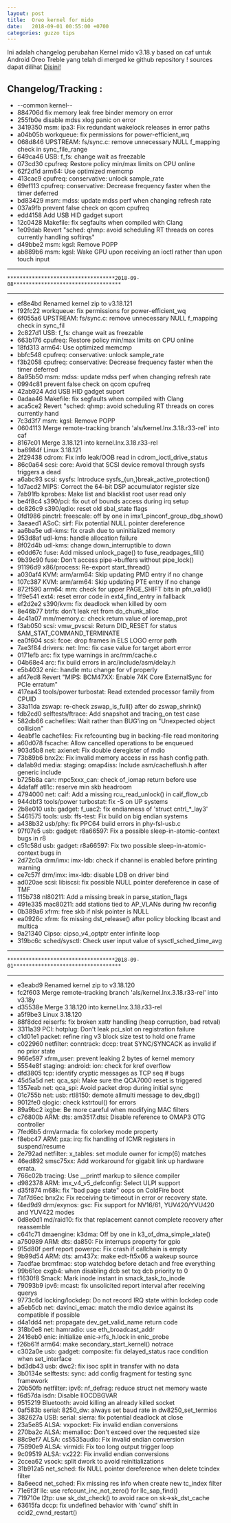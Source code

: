 ```yaml
---
layout: post
title:  Oreo kernel for mido 
date:   2018-09-01 00:55:00 +0700
categories: guzzo tips
---
```

Ini adalah changelog perubahan Kernel mido v3.18.y based on caf untuk Android Oreo Treble yang telah di merged ke github repository ! sources dapat dilihat [Disini!](https://github.com/NuBie/android_kernel_xiaomi_msm8953)

Changelog/Tracking :
---
*   --common kernel--
*   884706d fix memory leak free binder memory on error
*   255fb0e disable mdss xlog panic on error
*   3419350 msm: ipa3: Fix redundant wakelock releases in error paths
*   a04b05b workqueue: fix permissions for power-efficient_wq
*   068d846 UPSTREAM: fs/sync.c: remove unnecessary NULL f_mapping check in sync_file_range
*   649ca46 USB: f_fs: change wait as freezable
*   073cd30 cpufreq: Restore policy min/max limits on CPU online
*   62f2d1d arm64: Use optimized memcmp
*   413cac9 cpufreq: conservative: unlock sample_rate
*   69ef113 cpufreq: conservative: Decrease frequency faster when the timer deferred
*   bd83429 msm: mdss: update mdss perf when changing refresh rate
*   037a9fb prevent false check on qcom cpufreq
*   edd4158 Add USB HID gadget suport
*   12c0428 Makefile: fix segfaults when compiled with Clang
*   1e09dab Revert "sched: qhmp: avoid scheduling RT threads on cores currently handling softirqs"
*   d49bbe2 msm: kgsl: Remove POPP
*   ab889b6 msm: kgsl: Wake GPU upon receiving an ioctl rather than upon touch input


---
    ***********************************2018-09-08***********************************

---

*   ef8e4bd Renamed kernel zip to v3.18.121
*   f92fc22 workqueue: fix permissions for power-efficient_wq
*   6f055a6 UPSTREAM: fs/sync.c: remove unnecessary NULL f_mapping check in sync_fil
*   2c827d1 USB: f_fs: change wait as freezable
*   663b176 cpufreq: Restore policy min/max limits on CPU online
*   18fd313 arm64: Use optimized memcmp
*   bbfc548 cpufreq: conservative: unlock sample_rate
*   f3b2058 cpufreq: conservative: Decrease frequency faster when the timer deferred
*   8a95b50 msm: mdss: update mdss perf when changing refresh rate
*   0994c81 prevent false check on qcom cpufreq
*   42ab924 Add USB HID gadget suport
*   0adaa46 Makefile: fix segfaults when compiled with Clang
*   aca5ce2 Revert "sched: qhmp: avoid scheduling RT threads on cores currently hand
*   7c3d3f7 msm: kgsl: Remove POPP
*   0604113 Merge remote-tracking branch 'als/kernel.lnx.3.18.r33-rel' into caf
*   8167c01 Merge 3.18.121 into kernel.lnx.3.18.r33-rel
*   ba6984f Linux 3.18.121
*   2f29438 cdrom: Fix info leak/OOB read in cdrom_ioctl_drive_status
*   86c0a64 scsi: core: Avoid that SCSI device removal through sysfs triggers a dead
*   a6abc93 scsi: sysfs: Introduce sysfs_{un,}break_active_protection()
*   1d7acd2 MIPS: Correct the 64-bit DSP accumulator register size
*   7ab91fb kprobes: Make list and blacklist root user read only
*   be4f8c4 s390/pci: fix out of bounds access during irq setup
*   dc826c9 s390/qdio: reset old sbal_state flags
*   0fd1986 pinctrl: freescale: off by one in imx1_pinconf_group_dbg_show()
*   3aeaed1 ASoC: sirf: Fix potential NULL pointer dereference
*   aa6ba5e udl-kms: fix crash due to uninitialized memory
*   953d8af udl-kms: handle allocation failure
*   8f02d4b udl-kms: change down_interruptible to down
*   e0dd67c fuse: Add missed unlock_page() to fuse_readpages_fill()
*   9b39c90 fuse: Don't access pipe->buffers without pipe_lock()
*   91196d9 x86/process: Re-export start_thread()
*   a030af4 KVM: arm/arm64: Skip updating PMD entry if no change
*   107c387 KVM: arm/arm64: Skip updating PTE entry if no change
*   872f590 arm64: mm: check for upper PAGE_SHIFT bits in pfn_valid()
*   1f9e541 ext4: reset error code in ext4_find_entry in fallback
*   ef2d2e2 s390/kvm: fix deadlock when killed by oom
*   8e46b77 btrfs: don't leak ret from do_chunk_alloc
*   4c41a07 mm/memory.c: check return value of ioremap_prot
*   f3ab050 scsi: vmw_pvscsi: Return DID_RESET for status SAM_STAT_COMMAND_TERMINATE
*   ea0f604 scsi: fcoe: drop frames in ELS LOGO error path
*   7ae3f84 drivers: net: lmc: fix case value for target abort error
*   0171efb arc: fix type warnings in arc/mm/cache.c
*   04b68e4 arc: fix build errors in arc/include/asm/delay.h
*   e5b4032 enic: handle mtu change for vf properly
*   af47ed8 Revert "MIPS: BCM47XX: Enable 74K Core ExternalSync for PCIe erratum"
*   417ea43 tools/power turbostat: Read extended processor family from CPUID
*   33a11da zswap: re-check zswap_is_full() after do zswap_shrink()
*   fdb2cd0 selftests/ftrace: Add snapshot and tracing_on test case
*   582db66 cachefiles: Wait rather than BUG'ing on "Unexpected object collision"
*   4eabf1e cachefiles: Fix refcounting bug in backing-file read monitoring
*   a60d078 fscache: Allow cancelled operations to be enqueued
*   903d5b8 net: axienet: Fix double deregister of mdio
*   73b89b6 bnx2x: Fix invalid memory access in rss hash config path.
*   da1ab9d media: staging: omap4iss: Include asm/cacheflush.h after generic include
*   b725b8a can: mpc5xxx_can: check of_iomap return before use
*   4dafaff atl1c: reserve min skb headroom
*   4794000 net: caif: Add a missing rcu_read_unlock() in caif_flow_cb
*   944dbf3 tools/power turbostat: fix -S on UP systems
*   2b8e010 usb: gadget: f_uac2: fix endianness of 'struct cntrl_*_lay3'
*   5461575 tools: usb: ffs-test: Fix build on big endian systems
*   a438b32 usb/phy: fix PPC64 build errors in phy-fsl-usb.c
*   97f07e5 usb: gadget: r8a66597: Fix a possible sleep-in-atomic-context bugs in r8
*   c51c58d usb: gadget: r8a66597: Fix two possible sleep-in-atomic-context bugs in 
*   2d72c0a drm/imx: imx-ldb: check if channel is enabled before printing warning
*   ce7c57f drm/imx: imx-ldb: disable LDB on driver bind
*   ad020ae scsi: libiscsi: fix possible NULL pointer dereference in case of TMF
*   115b738 nl80211: Add a missing break in parse_station_flags
*   491e335 mac80211: add stations tied to AP_VLANs during hw reconfig
*   0b389a6 xfrm: free skb if nlsk pointer is NULL
*   ea0926c xfrm: fix missing dst_release() after policy blocking lbcast and multica
*   9a21340 Cipso: cipso_v4_optptr enter infinite loop
*   319bc6c sched/sysctl: Check user input value of sysctl_sched_time_avg


---
    ***********************************2018-09-01***********************************

---

*   e3eabd9 Renamed kernel zip to v3.18.120
*   fc2f603 Merge remote-tracking branch 'als/kernel.lnx.3.18.r33-rel' into v3.18y
*   d35538e Merge 3.18.120 into kernel.lnx.3.18.r33-rel
*   a5f9be3 Linux 3.18.120
*   88f8dcd reiserfs: fix broken xattr handling (heap corruption, bad retval)
*   3311a39 PCI: hotplug: Don't leak pci_slot on registration failure
*   c1d01e1 packet: refine ring v3 block size test to hold one frame
*   c022960 netfilter: conntrack: dccp: treat SYNC/SYNCACK as invalid if no prior state
*   966e597 xfrm_user: prevent leaking 2 bytes of kernel memory
*   5554e8f staging: android: ion: check for kref overflow
*   dfd3805 tcp: identify cryptic messages as TCP seq # bugs
*   45d5a5d net: qca_spi: Make sure the QCA7000 reset is triggered
*   1357eab net: qca_spi: Avoid packet drop during initial sync
*   01c755b net: usb: rtl8150: demote allmulti message to dev_dbg()
*   9012fe0 qlogic: check kstrtoul() for errors
*   89a9bc2 ixgbe: Be more careful when modifying MAC filters
*   c76800b ARM: dts: am3517.dtsi: Disable reference to OMAP3 OTG controller
*   7fed6b5 drm/armada: fix colorkey mode property
*   f8ebc47 ARM: pxa: irq: fix handling of ICMR registers in suspend/resume
*   2e792ad netfilter: x_tables: set module owner for icmp(6) matches
*   46ed892 smsc75xx: Add workaround for gigabit link up hardware errata.
*   766c02b tracing: Use __printf markup to silence compiler
*   d982378 ARM: imx_v4_v5_defconfig: Select ULPI support
*   d35f874 m68k: fix "bad page state" oops on ColdFire boot
*   7af7d6ec bnx2x: Fix receiving tx-timeout in error or recovery state.
*   f4ed9d9 drm/exynos: gsc: Fix support for NV16/61, YUV420/YVU420 and YUV422 modes
*   0d8e0d1 md/raid10: fix that replacement cannot complete recovery after reassemble
*   c641c71 dmaengine: k3dma: Off by one in k3_of_dma_simple_xlate()
*   a750989 ARM: dts: da850: Fix interrups property for gpio
*   915d80f perf report powerpc: Fix crash if callchain is empty
*   9b99d54 ARM: dts: am437x: make edt-ft5x06 a wakeup source
*   7acdfae brcmfmac: stop watchdog before detach and free everything
*   99b61ce cxgb4: when disabling dcb set txq dcb priority to 0
*   f1630f8 Smack: Mark inode instant in smack_task_to_inode
*   79093b9 ipv6: mcast: fix unsolicited report interval after receiving querys
*   9773c6d locking/lockdep: Do not record IRQ state within lockdep code
*   a5eb5cb net: davinci_emac: match the mdio device against its compatible if possible
*   d4a1dd4 net: propagate dev_get_valid_name return code
*   318b0e8 net: hamradio: use eth_broadcast_addr
*   2416eb0 enic: initialize enic->rfs_h.lock in enic_probe
*   f26b61f arm64: make secondary_start_kernel() notrace
*   c302a0e usb: gadget: composite: fix delayed_status race condition when set_interface
*   bd3db43 usb: dwc2: fix isoc split in transfer with no data
*   3b0134e selftests: sync: add config fragment for testing sync framework
*   20b50fb netfilter: ipv6: nf_defrag: reduce struct net memory waste
*   f6d57da isdn: Disable IIOCDBGVAR
*   9515219 Bluetooth: avoid killing an already killed socket
*   0af583b serial: 8250_dw: always set baud rate in dw8250_set_termios
*   382627a USB: serial: sierra: fix potential deadlock at close
*   23a5e85 ALSA: vxpocket: Fix invalid endian conversions
*   270ba2c ALSA: memalloc: Don't exceed over the requested size
*   88c9ef7 ALSA: cs5535audio: Fix invalid endian conversion
*   75890e9 ALSA: virmidi: Fix too long output trigger loop
*   9c09519 ALSA: vx222: Fix invalid endian conversions
*   2ccea62 vsock: split dwork to avoid reinitializations
*   31b912a5 net_sched: fix NULL pointer dereference when delete tcindex filter
*   8a6eecd net_sched: Fix missing res info when create new tc_index filter
*   71e6f3f llc: use refcount_inc_not_zero() for llc_sap_find()
*   719710e l2tp: use sk_dst_check() to avoid race on sk->sk_dst_cache
*   63615fa dccp: fix undefined behavior with 'cwnd' shift in ccid2_cwnd_restart()
